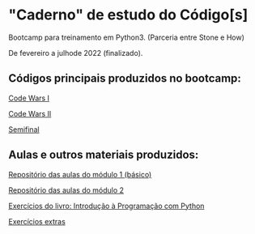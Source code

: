 # "Caderno" de estudo do Código[s]

Bootcamp para treinamento em Python3.
(Parceria entre Stone e How)

De fevereiro a julhode 2022 (finalizado).

## Códigos principais produzidos no bootcamp:
[Code Wars I](https://github.com/YuriAoyamaSE/codigo_s/tree/main/codewars-I-grupo-30-main)

[Code Wars II](https://github.com/YuriAoyamaSE/codigo_s/tree/main/codewars-II)

[Semifinal](https://github.com/YuriAoyamaSE/codigo_s_semifinal_v2)


## Aulas e outros materiais produzidos:
[Repositório das aulas do módulo 1 (básico)](https://github.com/YuriAoyamaSE/codigo_s/tree/main/modulo_1)

[Repositório das aulas do módulo 2](https://github.com/YuriAoyamaSE/codigo_s/tree/main/modulo_1)

[Exercícios do livro: Introdução à Programação com Python](https://github.com/YuriAoyamaSE/codigo_s/tree/main/exercicios)

[Exercícios extras](https://github.com/YuriAoyamaSE/codigo_s/blob/main/lista_de_exercicios)
